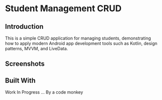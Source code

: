 # Student Management CRUD
## Introduction
This is a simple CRUD application for managing students, demonstrating  how to apply modern Android app development tools such as Kotlin, design patterns, MVVM, and LiveData.
## Screenshots
## Built With


Work In Progress ...
By a code monkey
